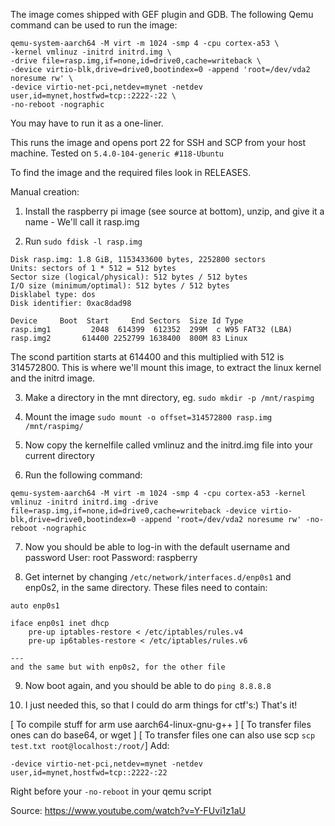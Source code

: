 The image comes shipped with GEF plugin and GDB. The following Qemu command can be used to run the image:
```
qemu-system-aarch64 -M virt -m 1024 -smp 4 -cpu cortex-a53 \
-kernel vmlinuz -initrd initrd.img \
-drive file=rasp.img,if=none,id=drive0,cache=writeback \
-device virtio-blk,drive=drive0,bootindex=0 -append 'root=/dev/vda2 noresume rw' \
-device virtio-net-pci,netdev=mynet -netdev user,id=mynet,hostfwd=tcp::2222-:22 \
-no-reboot -nographic
```
You may have to run it as a one-liner.

This runs the image and opens port 22 for SSH and SCP from your host machine. Tested on `5.4.0-104-generic #118-Ubuntu`

To find the image and the required files look in RELEASES.

Manual creation:
1. Install the raspberry pi image (see source at bottom), unzip, and give it a name - We'll call it rasp.img

2. Run `sudo fdisk -l rasp.img`
```
Disk rasp.img: 1.8 GiB, 1153433600 bytes, 2252800 sectors
Units: sectors of 1 * 512 = 512 bytes
Sector size (logical/physical): 512 bytes / 512 bytes
I/O size (minimum/optimal): 512 bytes / 512 bytes
Disklabel type: dos
Disk identifier: 0xac8dad98

Device     Boot  Start     End Sectors  Size Id Type
rasp.img1         2048  614399  612352  299M  c W95 FAT32 (LBA)
rasp.img2       614400 2252799 1638400  800M 83 Linux
```

The scond partition starts at 614400 and this multiplied with 512 is 314572800. This is where we'll mount 
this image, to extract the linux kernel and the initrd image. 

3. Make a directory in the mnt directory, eg. `sudo mkdir -p /mnt/raspimg`

4. Mount the image `sudo mount -o offset=314572800 rasp.img /mnt/raspimg/`

5. Now copy the kernelfile called vmlinuz and the initrd.img file into your current directory

6. Run the following command:
```
qemu-system-aarch64 -M virt -m 1024 -smp 4 -cpu cortex-a53 -kernel vmlinuz -initrd initrd.img -drive file=rasp.img,if=none,id=drive0,cache=writeback -device virtio-blk,drive=drive0,bootindex=0 -append 'root=/dev/vda2 noresume rw' -no-reboot -nographic
``` 

7. Now you should be able to log-in with the default username and password
User: root
Password: raspberry

8. Get internet by changing `/etc/network/interfaces.d/enp0s1` and enp0s2, in the same directory. These files need to contain:
```
auto enp0s1

iface enp0s1 inet dhcp
	pre-up iptables-restore < /etc/iptables/rules.v4
	pre-up ip6tables-restore < /etc/iptables/rules.v6

---
and the same but with enp0s2, for the other file
```

9. Now boot again, and you should be able to do `ping 8.8.8.8`

10. I just needed this, so that I could do arm things for ctf's:) That's it!

[ To compile stuff for arm use aarch64-linux-gnu-g++ ] 
[ To transfer files ones can do base64, or wget ] 
[ To transfer files one can also use scp `scp test.txt root@localhost:/root/`]
Add:
```
-device virtio-net-pci,netdev=mynet -netdev user,id=mynet,hostfwd=tcp::2222-:22
```
Right before your `-no-reboot` in your qemu script

Source: https://www.youtube.com/watch?v=Y-FUvi1z1aU
